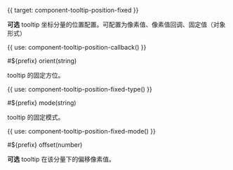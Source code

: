 {{ target: component-tooltip-position-fixed }}

**可选** tooltip 坐标分量的位置配置。可配置为像素值、像素值回调、固定值（对象形式）

{{ use: component-tooltip-position-callback() }}

#${prefix} orient(string)

tooltip 的固定方位。

{{ use: component-tooltip-position-fixed-type() }}

#${prefix} mode(string)

tooltip 的固定模式。

{{ use: component-tooltip-position-fixed-mode() }}

#${prefix} offset(number)

**可选** tooltip 在该分量下的偏移像素值。
